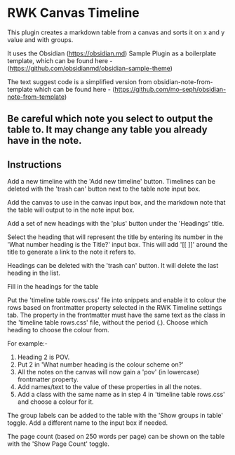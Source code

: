 # RWK Canvas Timeline

This plugin creates a markdown table from a canvas and sorts it on x and y value and with groups.

It uses the Obsidian (https://obsidian.md) Sample Plugin as a boilerplate template, which can be found here - (https://github.com/obsidianmd/obsidian-sample-theme)

The text suggest code is a simplified version from obsidian-note-from-template which can be found here - (https://github.com/mo-seph/obsidian-note-from-template)

## Be careful which note you select to output the table to. It may change any table you already have in the note.

## Instructions

Add a new timeline with the 'Add new timeline' button.
Timelines can be deleted with the 'trash can' button next to the table note input box.

Add the canvas to use in the canvas input box, and the markdown note that the table will output to in the note input box.

Add a set of new headings with the 'plus' button under the 'Headings' title.

Select the heading that will represent the title by entering its number in the 'What number heading is the Title?' input box.
This will add '[[ ]]' around the title to generate a link to the note it refers to.

Headings can be deleted with the 'trash can' button. It will delete the last heading in the list.

Fill in the headings for the table

Put the 'timeline table rows.css' file into snippets and enable it to colour the rows based on frontmatter property selected in the RWK Timeline settings tab. The property in the frontmatter must have the same text as the class in the 'timeline table rows.css' file, without the period (.). Choose which heading to choose the colour from.

For example:- 

1. Heading 2 is POV. 
2. Put 2 in 'What number heading is the colour scheme on?'
3. All the notes on the canvas will now gain a 'pov' (in lowercase) frontmatter property.
4. Add names/text to the value of these properties in all the notes.
5. Add a class with the same name as in step 4 in 'timeline table rows.css' and choose a colour for it.

The group labels can be added to the table with the 'Show groups in table' toggle. Add a different name to the input box if needed.

The page count (based on 250 words per page) can be shown on the table with the 'Show Page Count' toggle.



